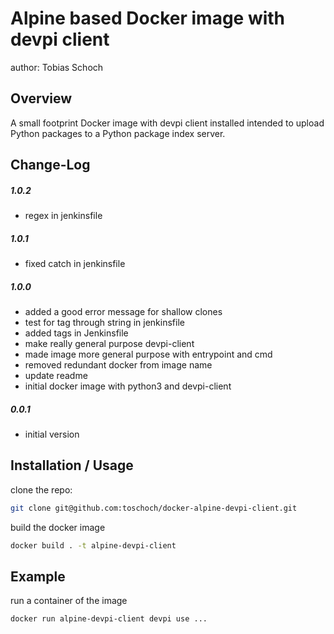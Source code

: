 Alpine based Docker image with devpi client
===============================
author: Tobias Schoch

Overview
--------

A small footprint Docker image with devpi client installed intended to upload Python packages to a Python package index server.

Change-Log
----------
##### 1.0.2
* regex in jenkinsfile

##### 1.0.1
* fixed catch in jenkinsfile

##### 1.0.0
* added a good error message for shallow clones
* test for tag through string in jenkinsfile
* added tags in Jenkinsfile
* make really general purpose devpi-client
* made image more general purpose with entrypoint and cmd
* removed redundant docker from image name
* update readme
* initial docker image with python3 and devpi-client


##### 0.0.1
* initial version

Installation / Usage
--------------------
clone the repo:

```bash
git clone git@github.com:toschoch/docker-alpine-devpi-client.git
```

build the docker image

```bash
docker build . -t alpine-devpi-client
```

Example
-------

run a container of the image

```bash
docker run alpine-devpi-client devpi use ...
```